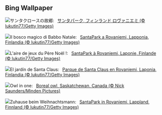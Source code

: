 ## Bing Wallpaper
![](https://www.bing.com/th?id=OHR.SantaPark_JA-JP8169777943_UHD.jpg&w=1000)サンタクロースの故郷:&nbsp;&ensp;[サンタパーク, フィンランド ロヴァニエミ (© lukutin77/Getty Images)](https://www.bing.com/th?id=OHR.SantaPark_JA-JP8169777943_UHD.jpg)
<br><br/>
![](https://www.bing.com/th?id=OHR.SantaPark_IT-IT7841222687_UHD.jpg&w=1000)Il bosco magico di Babbo Natale:&nbsp;&ensp;[SantaPark a Rovaniemi, Lapponia, Finlandia (© lukutin77/Getty Images)](https://www.bing.com/th?id=OHR.SantaPark_IT-IT7841222687_UHD.jpg)
<br><br/>
![](https://www.bing.com/th?id=OHR.SantaPark_FR-FR1277595508_UHD.jpg&w=1000)L'aire de jeux du Père Noël !:&nbsp;&ensp;[SantaPark à Rovaniemi, Laponie, Finlande (© lukutin77/Getty Images)](https://www.bing.com/th?id=OHR.SantaPark_FR-FR1277595508_UHD.jpg)
<br><br/>
![](https://www.bing.com/th?id=OHR.SantaPark_ES-ES1775631224_UHD.jpg&w=1000)El jardín de Santa Claus:&nbsp;&ensp;[Parque de Santa Claus en Rovaniemi, Laponia, Finlandia (© lukutin77/Getty Images)](https://www.bing.com/th?id=OHR.SantaPark_ES-ES1775631224_UHD.jpg)
<br><br/>
![](https://www.bing.com/th?id=OHR.BorealOwl_EN-GB5088919623_UHD.jpg&w=1000)Owl in one:&nbsp;&ensp;[Boreal owl, Saskatchewan, Canada (© Nick Saunders/Minden Pictures)](https://www.bing.com/th?id=OHR.BorealOwl_EN-GB5088919623_UHD.jpg)
<br><br/>
![](https://www.bing.com/th?id=OHR.SantaPark_DE-DE9078784371_UHD.jpg&w=1000)Zuhause beim Weihnachtsmann:&nbsp;&ensp;[SantaPark in Rovaniemi, Lappland, Finnland (© lukutin77/Getty Images)](https://www.bing.com/th?id=OHR.SantaPark_DE-DE9078784371_UHD.jpg)
<br><br/>
